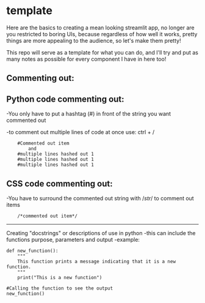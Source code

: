 # template
Here are the basics to creating a mean looking streamlit app, no longer are you restricted to boring UIs, because regardless of how well it works, pretty things are more appealing to the audience, so let's make them pretty!

This repo will serve as a template for what you can do, and I'll try and put as many notes as possible for every component I have in here too!

**Commenting out:**
---

Python code commenting out:
---
-You only have to put a hashtag (#) in front of the string you want commented out

-to comment out multiple lines of code at once use: ctrl + /
    

        #Commented out item
            and
        #multiple lines hashed out 1
        #multiple lines hashed out 1
        #multiple lines hashed out 1
CSS code commenting out:
---
-You have to surround the commented out string with /*str*/ to comment out items
    
        /*commented out item*/

---
Creating "docstrings" or descriptions of use in python
    -this can include the functions purpose, parameters and output
    -example:
        
    def new_function():
        """
        This function prints a message indicating that it is a new function.
        """
        print("This is a new function")

    #Calling the function to see the output
    new_function()
